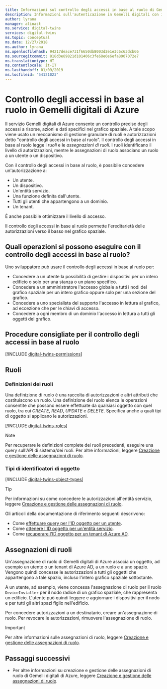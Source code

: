 ```yaml
---
title: Informazioni sul controllo degli accessi in base al ruolo di Gemelli digitali di Azure | Microsoft Docs
description: Informazioni sull'autenticazione in Gemelli digitali con il controllo degli accessi in base al ruolo.
author: lyrana
manager: alinast
ms.service: digital-twins
services: digital-twins
ms.topic: conceptual
ms.date: 12/27/2018
ms.author: lyrana
ms.openlocfilehash: 94217deace731f6650db8003d2e1e3c6c63dcb66
ms.sourcegitcommit: 818d3e89821d101406c3fe68e0e6efa8907072e7
ms.translationtype: HT
ms.contentlocale: it-IT
ms.lasthandoff: 01/09/2019
ms.locfileid: "54121023"
---
```

# <a name="role-based-access-control-in-azure-digital-twins"></a>Controllo degli accessi in base al ruolo in Gemelli digitali di Azure

Il servizio Gemelli digitali di Azure consente un controllo preciso degli accessi a risorse, azioni e dati specifici nel grafico spaziale. A tale scopo viene usato un meccanismo di gestione granulare di ruoli e autorizzazioni detto "controllo degli accessi in base al ruolo". Il controllo degli accessi in base al ruolo legge i _ruoli_ e le _assegnazioni di ruoli_. I ruoli identificano il livello di autorizzazioni, mentre le assegnazioni di ruolo associano un ruolo a un utente o un dispositivo.

Con il controllo degli accessi in base al ruolo, è possibile concedere un'autorizzazione a:

- Un utente.
- Un dispositivo.
- Un'entità servizio.
- Una funzione definita dall'utente.
- Tutti gli utenti che appartengono a un dominio.
- Un tenant.

È anche possibile ottimizzare il livello di accesso.

Il controllo degli accessi in base al ruolo permette l'ereditarietà delle autorizzazioni verso il basso nel grafico spaziale.

## <a name="what-can-i-do-with-rbac"></a>Quali operazioni si possono eseguire con il controllo degli accessi in base al ruolo?

Uno sviluppatore può usare il controllo degli accessi in base al ruolo per:

- Concedere a un utente la possibilità di gestire i dispositivi per un intero edificio o solo per una stanza o un piano specifico.
- Concedere a un amministratore l'accesso globale a tutti i nodi del grafico spaziale per un intero grafico oppure solo per una sezione del grafico.
- Concedere a uno specialista del supporto l'accesso in lettura al grafico, ad eccezione che per le chiavi di accesso.
- Concedere a ogni membro di un dominio l'accesso in lettura a tutti gli oggetti del grafico.

## <a name="rbac-best-practices"></a>Procedure consigliate per il controllo degli accessi in base al ruolo

[!INCLUDE [digital-twins-permissions](../../includes/digital-twins-rbac-best-practices.md)]

## <a name="roles"></a>Ruoli

### <a name="role-definitions"></a>Definizioni dei ruoli

Una definizione di ruolo è una raccolta di autorizzazioni e altri attributi che costituiscono un ruolo. Una definizione del ruolo elenca le operazioni consentite che possono essere effettuate da qualsiasi oggetto con quel ruolo, tra cui *CREATE*, *READ*, *UPDATE* e *DELETE*. Specifica anche a quali tipi di oggetto si applicano le autorizzazioni.

[!INCLUDE [digital-twins-roles](../../includes/digital-twins-roles.md)]

>[!NOTE]
> Per recuperare le definizioni complete dei ruoli precedenti, eseguire una query sull'API di sistema/dei ruoli.
> Per altre informazioni, leggere [Creazione e gestione delle assegnazioni di ruolo](./security-create-manage-role-assignments.md#all).

### <a name="object-identifier-types"></a>Tipi di identificatori di oggetto

[!INCLUDE [digital-twins-object-types](../../includes/digital-twins-object-id-types.md)]

>[!TIP]
> Per informazioni su come concedere le autorizzazioni all'entità servizio, leggere [Creazione e gestione delle assegnazioni di ruolo](./security-create-manage-role-assignments.md#grant).

Gli articoli della documentazione di riferimento seguenti descrivono:

- Come [effettuare query per l'ID oggetto per un utente](https://docs.microsoft.com/powershell/module/azuread/get-azureaduser?view=azureadps-2.0).
- Come [ottenere l'ID oggetto per un'entità servizio](https://docs.microsoft.com/powershell/module/azurerm.resources/get-azurermadserviceprincipal?view=azurermps-6.8.1).
- Come [recuperare l'ID oggetto per un tenant di Azure AD](../active-directory/develop/quickstart-create-new-tenant.md).

## <a name="role-assignments"></a>Assegnazioni di ruoli

Un'assegnazione di ruolo di Gemelli digitali di Azure associa un oggetto, ad esempio un utente o un tenant di Azure AD, a un ruolo e a uno spazio. Vengono quindi concesse le autorizzazioni a tutti gli oggetti che appartengono a tale spazio, incluso l'intero grafico spaziale sottostante.

A un utente, ad esempio, viene concessa l'assegnazione di ruolo per il ruolo `DeviceInstaller` per il nodo radice di un grafico spaziale, che rappresenta un edificio. L'utente può quindi leggere e aggiornare i dispositivi per il nodo e per tutti gli altri spazi figlio nell'edificio.

Per concedere autorizzazioni a un destinatario, creare un'assegnazione di ruolo. Per revocare le autorizzazioni, rimuovere l'assegnazione di ruolo.

>[!IMPORTANT]
> Per altre informazioni sulle assegnazioni di ruolo, leggere [Creazione e gestione delle assegnazioni di ruolo](./security-create-manage-role-assignments.md).

## <a name="next-steps"></a>Passaggi successivi

- Per altre informazioni su creazione e gestione delle assegnazioni di ruolo di Gemelli digitali di Azure, leggere [Creazione e gestione delle assegnazioni di ruolo](./security-create-manage-role-assignments.md).

